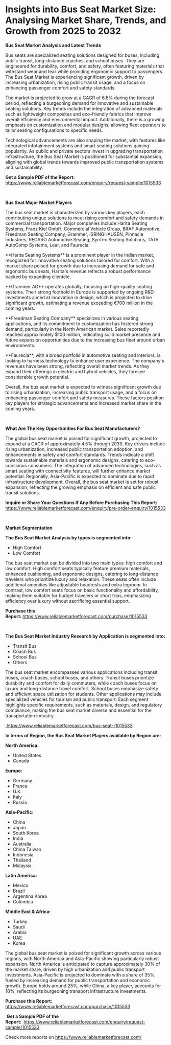 <p><h1>Insights into Bus Seat Market Size: Analysing Market Share, Trends, and Growth from 2025 to 2032</h1></p><p><strong>Bus Seat Market Analysis and Latest Trends</strong></p>
<p><p>Bus seats are specialized seating solutions designed for buses, including public transit, long-distance coaches, and school buses. They are engineered for durability, comfort, and safety, often featuring materials that withstand wear and tear while providing ergonomic support to passengers. The Bus Seat Market is experiencing significant growth, driven by increasing urbanization, rising public transit usage, and a focus on enhancing passenger comfort and safety standards.</p><p>The market is projected to grow at a CAGR of 6.8% during the forecast period, reflecting a burgeoning demand for innovative and sustainable seating solutions. Key trends include the integration of advanced materials such as lightweight composites and eco-friendly fabrics that improve overall efficiency and environmental impact. Additionally, there is a growing emphasis on customization and modular designs, allowing fleet operators to tailor seating configurations to specific needs.</p><p>Technological advancements are also shaping the market, with features like integrated infotainment systems and smart seating solutions gaining popularity. As public and private sectors invest in upgrading transportation infrastructure, the Bus Seat Market is positioned for substantial expansion, aligning with global trends towards improved public transportation systems and sustainability.</p></p>
<p><strong>Get a Sample PDF of the Report:&nbsp;</strong> <a href="https://www.reliablemarketforecast.com/enquiry/request-sample/1015533?utm_campaign=3194&utm_medium=2&utm_source=Github&utm_content=ia&utm_term=30032025&utm_id=bus-seat">https://www.reliablemarketforecast.com/enquiry/request-sample/1015533</a></p>
<p>&nbsp;</p>
<p><strong>Bus Seat Major Market Players</strong></p>
<p><p>The bus seat market is characterized by various key players, each contributing unique solutions to meet rising comfort and safety demands in commercial transportation. Major companies include Harita Seating Systems, Franz Kiel GmbH, Commercial Vehicle Group, BRAF Automotive, Freedman Seating Company, Grammer, ISRINGHAUSEN, Pinnacle Industries, RECARO Automotive Seating, SynTec Seating Solutions, TATA AutoComp Systems, Lear, and Faurecia.</p><p>**Harita Seating Systems** is a prominent player in the Indian market, recognized for innovative seating solutions tailored for comfort. With a market share poised for growth due to increasing demand for safe and ergonomic bus seats, Harita's revenue reflects a robust performance backed by expanding clientele.</p><p>**Grammer AG** operates globally, focusing on high-quality seating systems. Their strong foothold in Europe is supported by ongoing R&D investments aimed at innovation in design, which is projected to drive significant growth, estimating a revenue exceeding €700 million in the coming years.</p><p>**Freedman Seating Company** specializes in various seating applications, and its commitment to customization has fostered strong demand, particularly in the North American market. Sales reportedly reached approximately $100 million, indicating solid market presence and future expansion opportunities due to the increasing bus fleet around urban environments.</p><p>**Faurecia**, with a broad portfolio in automotive seating and interiors, is looking to harness technology to enhance user experience. The company's revenues have been strong, reflecting overall market trends. As they expand their offerings in electric and hybrid vehicles, they foresee considerable growth potential.</p><p>Overall, the bus seat market is expected to witness significant growth due to rising urbanization, increasing public transport usage, and a focus on enhancing passenger comfort and safety measures. These factors position key players for strategic advancements and increased market share in the coming years.</p></p>
<p>&nbsp;</p>
<p><strong>What Are The Key Opportunities For Bus Seat Manufacturers?</strong></p>
<p><p>The global bus seat market is poised for significant growth, projected to expand at a CAGR of approximately 4.5% through 2030. Key drivers include rising urbanization, increased public transportation adoption, and enhancements in safety and comfort standards. Trends indicate a shift towards sustainable materials and ergonomic designs, catering to eco-conscious consumers. The integration of advanced technologies, such as smart seating with connectivity features, will further enhance market potential. Regionally, Asia-Pacific is expected to dominate due to rapid infrastructure development. Overall, the bus seat market is set for robust expansion, reflecting the growing emphasis on efficient and safe public transit solutions.</p></p>
<p><strong>Inquire or Share Your Questions If Any Before Purchasing This Report:</strong> <a href="https://www.reliablemarketforecast.com/enquiry/pre-order-enquiry/1015533?utm_campaign=3194&utm_medium=2&utm_source=Github&utm_content=ia&utm_term=30032025&utm_id=bus-seat">https://www.reliablemarketforecast.com/enquiry/pre-order-enquiry/1015533</a></p>
<p>&nbsp;</p>
<p><strong>Market Segmentation</strong></p>
<p><strong>The Bus Seat Market Analysis by types is segmented into:</strong></p>
<p><ul><li>High Comfort</li><li>Low Comfort</li></ul></p>
<p><p>The bus seat market can be divided into two main types: high comfort and low comfort. High comfort seats typically feature premium materials, enhanced cushioning, and ergonomic designs, catering to long-distance travelers who prioritize luxury and relaxation. These seats often include additional amenities like adjustable headrests and extra legroom. In contrast, low comfort seats focus on basic functionality and affordability, making them suitable for budget travelers or short trips, emphasizing efficiency over luxury without sacrificing essential support.</p></p>
<p><strong>Purchase this Report:&nbsp;</strong><a href="https://www.reliablemarketforecast.com/purchase/1015533?utm_campaign=3194&utm_medium=2&utm_source=Github&utm_content=ia&utm_term=30032025&utm_id=bus-seat">https://www.reliablemarketforecast.com/purchase/1015533</a></p>
<p>&nbsp;</p>
<p><strong>The Bus Seat Market Industry Research by Application is segmented into:</strong></p>
<p><ul><li>Transit Bus</li><li>Coach Bus</li><li>School Bus</li><li>Others</li></ul></p>
<p><p>The bus seat market encompasses various applications including transit buses, coach buses, school buses, and others. Transit buses prioritize durability and comfort for daily commuters, while coach buses focus on luxury and long-distance travel comfort. School buses emphasize safety and efficient space utilization for students. Other applications may include specialized vehicles for tourism and public transport. Each segment highlights specific requirements, such as materials, design, and regulatory compliance, making the bus seat market diverse and essential for the transportation industry.</p></p>
<p><a href="https://www.reliablemarketforecast.com/bus-seat-r1015533?utm_campaign=3194&utm_medium=2&utm_source=Github&utm_content=ia&utm_term=30032025&utm_id=bus-seat">&nbsp;https://www.reliablemarketforecast.com/bus-seat-r1015533</a></p>
<p><strong>In terms of Region, the Bus Seat Market Players available by Region are:</strong></p>
<p>
    <p> <strong> North America: </strong>
        <ul>
            <li>United States</li>
            <li>Canada</li>
        </ul>
        </p> 
    <p> <strong> Europe: </strong>
        <ul>
            <li>Germany</li>
            <li>France</li>
            <li>U.K.</li>
            <li>Italy</li>
            <li>Russia</li>
        </ul>
        </p> 
    <p> <strong> Asia-Pacific: </strong>
        <ul>
            <li>China</li>
            <li>Japan</li>
            <li>South Korea</li>
            <li>India</li>
            <li>Australia</li>
            <li>China Taiwan</li>
            <li>Indonesia</li>
            <li>Thailand</li>
            <li>Malaysia</li>
        </ul>
        </p> 
    <p> <strong> Latin America: </strong>
        <ul>
            <li>Mexico</li>
            <li>Brazil</li>
            <li>Argentina Korea</li>
            <li>Colombia</li>
        </ul>
        </p> 
    <p> <strong> Middle East & Africa: </strong>
        <ul>
            <li>Turkey</li>
            <li>Saudi</li>
            <li>Arabia</li>
            <li>UAE</li>
            <li>Korea</li>
        </ul>
    </p>
    </p>
<p><p>The global bus seat market is poised for significant growth across various regions, with North America and Asia-Pacific showing particularly robust expansion. North America is anticipated to capture approximately 30% of the market share, driven by high urbanization and public transport investments. Asia-Pacific is projected to dominate with a share of 35%, fueled by increasing demand for public transportation and economic growth. Europe holds around 25%, while China, a key player, accounts for 10%, reflecting its burgeoning transport infrastructure investments.</p></p>
<p><strong>Purchase this Report: </strong><a href="https://www.reliablemarketforecast.com/purchase/1015533?utm_campaign=3194&utm_medium=2&utm_source=Github&utm_content=ia&utm_term=30032025&utm_id=bus-seat">https://www.reliablemarketforecast.com/purchase/1015533</a></p>
<p>&nbsp;<strong>Get a Sample PDF of the Report:&nbsp;&nbsp;</strong><a href="https://www.reliablemarketforecast.com/enquiry/request-sample/1015533?utm_campaign=3194&utm_medium=2&utm_source=Github&utm_content=ia&utm_term=30032025&utm_id=bus-seat">https://www.reliablemarketforecast.com/enquiry/request-sample/1015533</a></p>
<p><strong></strong></p>
<p>Check more reports on <a href="https://www.reliablemarketforecast.com/?utm_campaign=3194&utm_medium=2&utm_source=Github&utm_content=ia&utm_term=30032025&utm_id=bus-seat">https://www.reliablemarketforecast.com/</a></p>